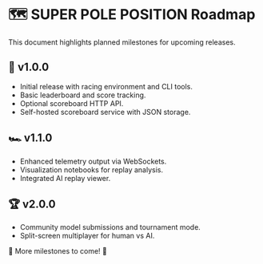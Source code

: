 # 🗺️ SUPER POLE POSITION Roadmap

This document highlights planned milestones for upcoming releases.

## 🚦 v1.0.0
- Initial release with racing environment and CLI tools.
- Basic leaderboard and score tracking.
- Optional scoreboard HTTP API.
- Self-hosted scoreboard service with JSON storage.

## 🏎️ v1.1.0
- Enhanced telemetry output via WebSockets.
- Visualization notebooks for replay analysis.
- Integrated AI replay viewer.

## 🏆 v2.0.0
- Community model submissions and tournament mode.
- Split-screen multiplayer for human vs AI.

🚧 More milestones to come! 🏁
